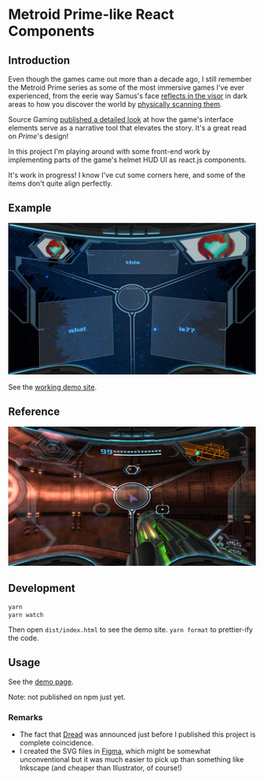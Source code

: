 # Metroid Prime-like React Components

## Introduction

Even though the games came out more than a decade ago, I still remember the
Metroid Prime series as some of the most immersive games I've ever experienced,
from the eerie way Samus's face [reflects in the visor](https://twitter.com/mctroid/status/1226199961970380801) in dark areas to
how you discover the world by [physically scanning them](https://metroid.fandom.com/wiki/Scan_Visor).

Source Gaming [published a detailed look](https://sourcegaming.info/2017/06/28/holism-metroid-prime-and-the-scan-visor/)
at how the game's interface elements serve as a narrative tool that elevates
the story. It's a great read on _Prime_'s design!

In this project I'm playing around with some front-end work by implementing
parts of the game's helmet HUD UI as react.js components.

It's work in progress! I know I've cut some corners here, and some of the items
don't quite align perfectly.

## Example

![Demo screenshot](./screenshot.jpg)

See the [working demo site](https://pelmers.github.io/metroid-prime-react-components/).

## Reference

![in-game screenshot](./reference.jpg)

## Development

```
yarn
yarn watch
```

Then open `dist/index.html` to see the demo site.
`yarn format` to prettier-ify the code.

## Usage

See the [demo page](./src/demo/main.tsx).

Note: not published on npm just yet.

### Remarks

-   The fact that
    [Dread](https://www.nintendo.com/games/detail/metroid-dread-switch/) was
    announced just before I published this project is complete coincidence.
-   I created the SVG files in [Figma](https://www.figma.com/), which might be
    somewhat unconventional but it was much easier to pick up than something like
    Inkscape (and cheaper than Illustrator, of course!)
